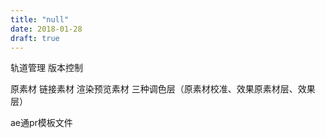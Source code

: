 ```yaml
---
title: "null"
date: 2018-01-28
draft: true
---
```


轨道管理
版本控制

原素材 链接素材 渲染预览素材
三种调色层（原素材校准、效果原素材层、效果层）

ae通pr模板文件
